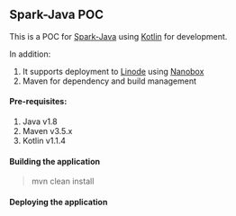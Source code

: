 ## Spark-Java POC

This is a POC for [Spark-Java](http://sparkjava.com) using [Kotlin](https://kotlinlang.org/) for development.

In addition:

1. It supports deployment to [Linode](https://www.linode.com) using [Nanobox](https://nanobox.io)
2. Maven for dependency and build management

#### Pre-requisites:
1. Java v1.8
2. Maven v3.5.x
3. Kotlin v1.1.4


#### Building the application
> mvn clean install

#### Deploying the application
